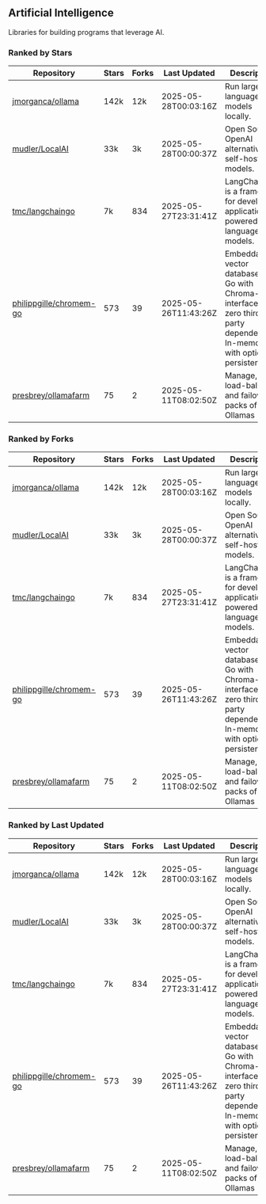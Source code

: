 ## Artificial Intelligence

Libraries for building programs that leverage AI.

### Ranked by Stars

| Repository | Stars | Forks | Last Updated | Description | 
|------------|-------|-------|--------------|-------------|
| [jmorganca/ollama](https://github.com/jmorganca/ollama) | 142k | 12k | 2025-05-28T00:03:16Z |  Run large language models locally. |
| [mudler/LocalAI](https://github.com/mudler/LocalAI) | 33k | 3k | 2025-05-28T00:00:37Z |  Open Source OpenAI alternative, self-host AI models. |
| [tmc/langchaingo](https://github.com/tmc/langchaingo) | 7k | 834 | 2025-05-27T23:31:41Z |  LangChainGo is a framework for developing applications powered by language models. |
| [philippgille/chromem-go](https://github.com/philippgille/chromem-go) | 573 | 39 | 2025-05-26T11:43:26Z |  Embeddable vector database for Go with Chroma-like interface and zero third-party dependencies. In-memory with optional persistence. |
| [presbrey/ollamafarm](https://github.com/presbrey/ollamafarm) | 75 | 2 | 2025-05-11T08:02:50Z |  Manage, load-balance, and failover packs of Ollamas |

### Ranked by Forks

| Repository | Stars | Forks | Last Updated | Description | 
|------------|-------|-------|--------------|-------------|
| [jmorganca/ollama](https://github.com/jmorganca/ollama) | 142k | 12k | 2025-05-28T00:03:16Z |  Run large language models locally. |
| [mudler/LocalAI](https://github.com/mudler/LocalAI) | 33k | 3k | 2025-05-28T00:00:37Z |  Open Source OpenAI alternative, self-host AI models. |
| [tmc/langchaingo](https://github.com/tmc/langchaingo) | 7k | 834 | 2025-05-27T23:31:41Z |  LangChainGo is a framework for developing applications powered by language models. |
| [philippgille/chromem-go](https://github.com/philippgille/chromem-go) | 573 | 39 | 2025-05-26T11:43:26Z |  Embeddable vector database for Go with Chroma-like interface and zero third-party dependencies. In-memory with optional persistence. |
| [presbrey/ollamafarm](https://github.com/presbrey/ollamafarm) | 75 | 2 | 2025-05-11T08:02:50Z |  Manage, load-balance, and failover packs of Ollamas |

### Ranked by Last Updated

| Repository | Stars | Forks | Last Updated | Description | 
|------------|-------|-------|--------------|-------------|
| [jmorganca/ollama](https://github.com/jmorganca/ollama) | 142k | 12k | 2025-05-28T00:03:16Z |  Run large language models locally. |
| [mudler/LocalAI](https://github.com/mudler/LocalAI) | 33k | 3k | 2025-05-28T00:00:37Z |  Open Source OpenAI alternative, self-host AI models. |
| [tmc/langchaingo](https://github.com/tmc/langchaingo) | 7k | 834 | 2025-05-27T23:31:41Z |  LangChainGo is a framework for developing applications powered by language models. |
| [philippgille/chromem-go](https://github.com/philippgille/chromem-go) | 573 | 39 | 2025-05-26T11:43:26Z |  Embeddable vector database for Go with Chroma-like interface and zero third-party dependencies. In-memory with optional persistence. |
| [presbrey/ollamafarm](https://github.com/presbrey/ollamafarm) | 75 | 2 | 2025-05-11T08:02:50Z |  Manage, load-balance, and failover packs of Ollamas |

